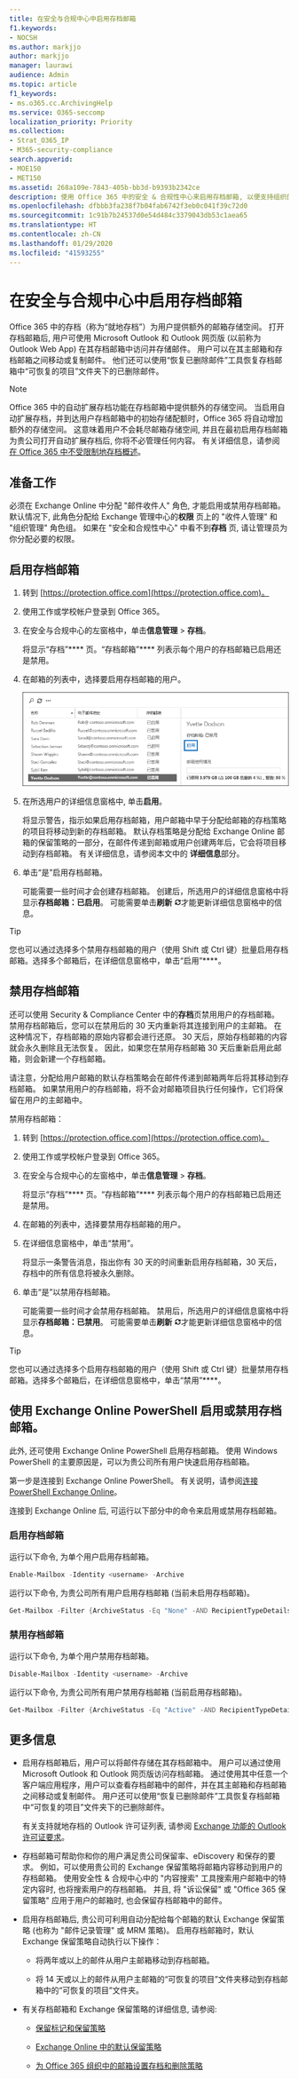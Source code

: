 ```yaml
---
title: 在安全与合规中心中启用存档邮箱
f1.keywords:
- NOCSH
ms.author: markjjo
author: markjjo
manager: laurawi
audience: Admin
ms.topic: article
f1_keywords:
- ms.o365.cc.ArchivingHelp
ms.service: O365-seccomp
localization_priority: Priority
ms.collection:
- Strat_O365_IP
- M365-security-compliance
search.appverid:
- MOE150
- MET150
ms.assetid: 268a109e-7843-405b-bb3d-b9393b2342ce
description: 使用 Office 365 中的安全 & 合规性中心来启用存档邮箱, 以便支持组织的邮件保留、电子数据展示和保留要求。
ms.openlocfilehash: dfbbb3fa238f7b04fab6742f3eb0c041f39c72d0
ms.sourcegitcommit: 1c91b7b24537d0e54d484c3379043db53c1aea65
ms.translationtype: HT
ms.contentlocale: zh-CN
ms.lasthandoff: 01/29/2020
ms.locfileid: "41593255"
---
```

# <a name="enable-archive-mailboxes-in-the-security--compliance-center"></a>在安全与合规中心中启用存档邮箱
  
Office 365 中的存档（称为“就地存档”）为用户提供额外的邮箱存储空间。 打开存档邮箱后, 用户可使用 Microsoft Outlook 和 Outlook 网页版 (以前称为 Outlook Web App) 在其存档邮箱中访问并存储邮件。 用户可以在其主邮箱和存档邮箱之间移动或复制邮件。 他们还可以使用“恢复已删除邮件”工具恢复存档邮箱中“可恢复的项目”文件夹下的已删除邮件。 
  
> [!NOTE]
> Office 365 中的自动扩展存档功能在存档邮箱中提供额外的存储空间。 当启用自动扩展存档，并到达用户存档邮箱中的初始存储配额时，Office 365 将自动增加额外的存储空间。 这意味着用户不会耗尽邮箱存储空间, 并且在最初启用存档邮箱为贵公司打开自动扩展存档后, 你将不必管理任何内容。 有关详细信息，请参阅 [在 Office 365 中不受限制地存档概述](unlimited-archiving.md)。 
  
## <a name="before-you-begin"></a>准备工作

必须在 Exchange Online 中分配 "邮件收件人" 角色, 才能启用或禁用存档邮箱。 默认情况下, 此角色分配给 Exchange 管理中心的**权限** 页上的 "收件人管理" 和 "组织管理" 角色组。 如果在 "安全和合规性中心" 中看不到**存档** 页, 请让管理员为你分配必要的权限。 
  
## <a name="enable-an-archive-mailbox"></a>启用存档邮箱
  
1. 转到 [https://protection.office.com](https://protection.office.com)。
    
2. 使用工作或学校帐户登录到 Office 365。
    
3. 在安全与合规中心的左窗格中，单击**信息管理** \> **存档**。
    
    将显示“存档”**** 页。“存档邮箱”**** 列表示每个用户的存档邮箱已启用还是禁用。 
    
4. 在邮箱的列表中，选择要启用存档邮箱的用户。
    
    ![单击细节窗格中的“启用”，为选定用户启用存档邮箱](media/8b53cdec-d5c9-4c28-af11-611f95c37b34.png)
  
5. 在所选用户的详细信息窗格中, 单击**启用**。 
    
    将显示警告，指示如果启用存档邮箱，用户邮箱中早于分配给邮箱的存档策略的项目将移动到新的存档邮箱。 默认存档策略是分配给 Exchange Online 邮箱的保留策略的一部分，在邮件传递到邮箱或用户创建两年后，它会将项目移动到存档邮箱。 有关详细信息，请参阅本文中的 **详细信息**部分。 
    
6. 单击“是”启用存档邮箱。 
    
    可能需要一些时间才会创建存档邮箱。 创建后，所选用户的详细信息窗格中将显示**存档邮箱：已启用**。 可能需要单击**刷新** ![刷新图标](media/O365-MDM-Policy-RefreshIcon.gif)才能更新详细信息窗格中的信息。 
    
> [!TIP]
> 您也可以通过选择多个禁用存档邮箱的用户（使用 Shift 或 Ctrl 键）批量启用存档邮箱。选择多个邮箱后，在详细信息窗格中，单击“启用”****。 
  
## <a name="disable-an-archive-mailbox"></a>禁用存档邮箱
  
还可以使用 Security & Compliance Center 中的**存档**页禁用用户的存档邮箱。 禁用存档邮箱后，您可以在禁用后的 30 天内重新将其连接到用户的主邮箱。 在这种情况下，存档邮箱的原始内容都会进行还原。 30 天后，原始存档邮箱的内容就会永久删除且无法恢复。 因此，如果您在禁用存档邮箱 30 天后重新启用此邮箱，则会新建一个存档邮箱。 
  
请注意，分配给用户邮箱的默认存档策略会在邮件传递到邮箱两年后将其移动到存档邮箱。 如果禁用用户的存档邮箱，将不会对邮箱项目执行任何操作，它们将保留在用户的主邮箱中。
  
禁用存档邮箱：
  
1. 转到 [https://protection.office.com](https://protection.office.com)。
    
2. 使用工作或学校帐户登录到 Office 365。
    
3. 在安全与合规中心的左窗格中，单击**信息管理** \> **存档**。
    
    将显示“存档”**** 页。“存档邮箱”**** 列表示每个用户的存档邮箱已启用还是禁用。 
    
4. 在邮箱的列表中，选择要禁用存档邮箱的用户。
    
5. 在详细信息窗格中，单击“禁用”。 
    
    将显示一条警告消息，指出你有 30 天的时间重新启用存档邮箱，30 天后，存档中的所有信息将被永久删除。  
    
6. 单击“是”以禁用存档邮箱。 
    
    可能需要一些时间才会禁用存档邮箱。 禁用后，所选用户的详细信息窗格中将显示**存档邮箱：已禁用**。 可能需要单击**刷新** ![刷新图标](media/O365-MDM-Policy-RefreshIcon.gif)才能更新详细信息窗格中的信息。 
    
> [!TIP]
> 您也可以通过选择多个启用存档邮箱的用户（使用 Shift 或 Ctrl 键）批量禁用存档邮箱。选择多个邮箱后，在详细信息窗格中，单击“禁用”****。 
  
## <a name="use-exchange-online-powershell-to-enable-or-disable-archive-mailboxes"></a>使用 Exchange Online PowerShell 启用或禁用存档邮箱。

此外, 还可使用 Exchange Online PowerShell 启用存档邮箱。 使用 Windows PowerShell 的主要原因是，可以为贵公司所有用户快速启用存档邮箱。

第一步是连接到 Exchange Online PowerShell。 有关说明，请参阅[连接 PowerShell Exchange Online](https://docs.microsoft.com/powershell/exchange/exchange-online/connect-to-exchange-online-powershell/connect-to-exchange-online-powershell)。

连接到 Exchange Online 后, 可运行以下部分中的命令来启用或禁用存档邮箱。

### <a name="enable-archive-mailboxes"></a>启用存档邮箱

运行以下命令, 为单个用户启用存档邮箱。
    
  ```powershell
  Enable-Mailbox -Identity <username> -Archive
  ```

运行以下命令, 为贵公司所有用户启用存档邮箱 (当前未启用存档邮箱)。
    
  ```powershell
  Get-Mailbox -Filter {ArchiveStatus -Eq "None" -AND RecipientTypeDetails -eq "UserMailbox"} | Enable-Mailbox -Archive
  ```

### <a name="disable-archive-mailboxes"></a>禁用存档邮箱

运行以下命令, 为单个用户禁用存档邮箱。
    
  ```powershell
  Disable-Mailbox -Identity <username> -Archive
  ```

运行以下命令, 为贵公司所有用户禁用存档邮箱 (当前启用存档邮箱)。
    
  ```powershell
  Get-Mailbox -Filter {ArchiveStatus -Eq "Active" -AND RecipientTypeDetails -eq "UserMailbox"} | Disable-Mailbox -Archive
  ```

## <a name="more-information"></a>更多信息
  
- 启用存档邮箱后，用户可以将邮件存储在其存档邮箱中。 用户可以通过使用 Microsoft Outlook 和 Outlook 网页版访问存档邮箱。 通过使用其中任意一个客户端应用程序，用户可以查看存档邮箱中的邮件，并在其主邮箱和存档邮箱之间移动或复制邮件。 用户还可以使用“恢复已删除邮件”工具恢复存档邮箱中“可恢复的项目”文件夹下的已删除邮件。

   有关支持就地存档的 Outlook 许可证列表, 请参阅 [Exchange 功能的 Outlook 许可证要求](https://support.office.com/article/outlook-license-requirements-for-exchange-features-46b6b7c5-c3ca-43e5-8424-1e2807917c99)。

- 存档邮箱可帮助你和你的用户满足贵公司保留率、eDiscovery 和保存的要求。 例如，可以使用贵公司的 Exchange 保留策略将邮箱内容移动到用户的存档邮箱。 使用安全性 & 合规中心中的 "内容搜索" 工具搜索用户邮箱中的特定内容时, 也将搜索用户的存档邮箱。 并且, 将 "诉讼保留" 或 "Office 365 保留策略" 应用于用户的邮箱时, 也会保留存档邮箱中的邮件。
  
- 启用存档邮箱后, 贵公司可利用自动分配给每个邮箱的默认 Exchange 保留策略 (也称为 "邮件记录管理" 或 MRM 策略)。 启用存档邮箱时，默认 Exchange 保留策略自动执行以下操作： 
  
    - 将两年或以上的邮件从用户主邮箱移动到存档邮箱。 
    
    - 将 14 天或以上的邮件从用户主邮箱的“可恢复的项目”文件夹移动到存档邮箱中的“可恢复的项目”文件夹。
    
- 有关存档邮箱和 Exchange 保留策略的详细信息, 请参阅:
    
  - [保留标记和保留策略](https://go.microsoft.com/fwlink/?LinkId=404424)
    
  - [Exchange Online 中的默认保留策略](https://go.microsoft.com/fwlink/?linkid=839418)
    
  - [为 Office 365 组织中的邮箱设置存档和删除策略](set-up-an-archive-and-deletion-policy-for-mailboxes.md)
